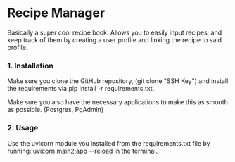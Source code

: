 # Recipe Manager
Basically a super cool recipe book.  Allows you to easily input recipes, and keep track of them by creating a user profile and linking the recipe to said profile.

### 1. Installation
Make sure you clone the GitHub repository, (git clone "SSH Key") and install the requirements via pip install -r requirements.txt.

Make sure you also have the necessary applications to make this as smooth as possible.  (Postgres, PgAdmin)

### 2.  Usage
Use the uvicorn module you installed from the requirements.txt file by running: uvicorn main2:app --reload in the terminal.


